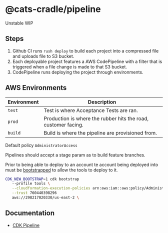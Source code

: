 # @cats-cradle/pipeline

Unstable WIP

## Steps

1. Github CI runs `rush deploy` to build each project into a compressed file and
   uploads file to S3 bucket.
2. Each deployable project features a AWS CodePipeline with a filter that is
   triggered when a file change is made to that S3 bucket.
3. CodePipeline runs deploying the project through environments.

## AWS Environments

| Environment | Description                                                    |
| ----------- | -------------------------------------------------------------- |
| `test`      | Test is where Acceptance Tests are ran.                        |
| `prod`      | Production is where the rubber hits the road, customer facing. |
| `build`     | Build is where the pipeline are provisioned from.              |

Default policy `AdministratorAccess`

Pipelines should accept a stage param as to build feature branches.

Prior to being able to deploy to an account te account being deployed into must
be
[bootstrapped](https://docs.aws.amazon.com/cdk/api/v1/docs/pipelines-readme.html#cdk-environment-bootstrapping)
to allow the tools to deploy to it.

```bash
CDK_NEW_BOOTSTRAP=1 cdk bootstrap
   --profile tools \
   --cloudformation-execution-policies arn:aws:iam::aws:policy/AdministratorAccess \
   --trust 760440398296
   aws://298217020330/us-east-2 \
```

## Documentation

- [CDK Pipeline](https://docs.aws.amazon.com/cdk/v2/guide/cdk_pipeline.html)
